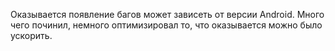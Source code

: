 Оказывается появление багов может зависеть от версии Android. Много чего починил, немного оптимизировал то, что оказывается можно было ускорить.